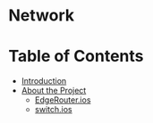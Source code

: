 # Network
# Table of Contents

* [Introduction](#introduction)
* [About the Project](#about-the-project)
    * [EdgeRouter.ios](EdgeRouter.ios)
    * [switch.ios](switch.ios)
